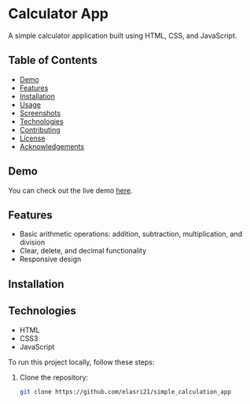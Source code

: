 # Calculator App

A simple calculator application built using HTML, CSS, and JavaScript.

## Table of Contents

- [Demo](#demo)
- [Features](#features)
- [Installation](#installation)
- [Usage](#usage)
- [Screenshots](#screenshots)
- [Technologies](#technologies)
- [Contributing](#contributing)
- [License](#license)
- [Acknowledgements](#acknowledgements)

## Demo

You can check out the live demo [here](https://elasri21.github.io/simple_calculation_app/).

## Features

- Basic arithmetic operations: addition, subtraction, multiplication, and division
- Clear, delete, and decimal functionality
- Responsive design

## Installation

## Technologies

- HTML
- CSS3
- JavaScript

To run this project locally, follow these steps:

1. Clone the repository:
   ```sh
   git clone https://github.com/elasri21/simple_calculation_app
   ```
